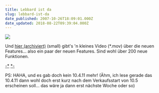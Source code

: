 ```yaml
---
title: Lebbard ist da
slug: lebbard-ist-da
date_published: 2007-10-26T18:09:01.000Z
date_updated: 2018-08-22T09:39:04.000Z
---
```


![](//picdump.thafaker.de/2007/10/lebbard.png)

Und [hier (archiviert)](http://web.archive.org/web/20071024114541/http://www.apple.com:80/de/macosx/guidedtour/small.html) (small) gibt's 'n kleines Video (*.mov) über die neuen Features... also ein paar der neuen Features. Sind wohl über 200 neue Funktionen.

[-*](http://tinyurl.com/2aooxd)
[*-](http://tinyurl.com/3bpv5u)

PS: HAHA, und es gab doch kein 10.4.11 mehr! (Ähm, ich lese gerade das 10.4.11 dann wohl doch erst kurz nach dem Verkaufsstart von 10.5 erscheinen soll... das wäre ja dann erst nächste Woche oder so)
